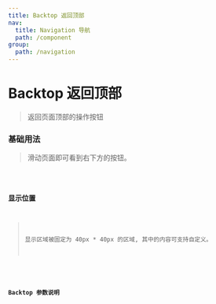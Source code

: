 ```yaml
---
title: Backtop 返回顶部
nav:
  title: Navigation 导航
  path: /component
group:
  path: /navigation
---
```


# Backtop 返回顶部

> 返回页面顶部的操作按钮

### 基础用法

> 滑动页面即可看到右下方的按钮。

<code src="./demo/index1.tsx" />

### 显示位置

> 显示区域被固定为 40px \* 40px 的区域, 其中的内容可支持自定义。

<code src="./demo/index2.tsx" />

### Backtop 参数说明

<API></API>
